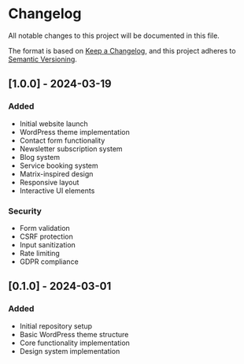 # Changelog

All notable changes to this project will be documented in this file.

The format is based on [Keep a Changelog](https://keepachangelog.com/en/1.0.0/),
and this project adheres to [Semantic Versioning](https://semver.org/spec/v2.0.0.html).

## [1.0.0] - 2024-03-19

### Added
- Initial website launch
- WordPress theme implementation
- Contact form functionality
- Newsletter subscription system
- Blog system
- Service booking system
- Matrix-inspired design
- Responsive layout
- Interactive UI elements

### Security
- Form validation
- CSRF protection
- Input sanitization
- Rate limiting
- GDPR compliance

## [0.1.0] - 2024-03-01

### Added
- Initial repository setup
- Basic WordPress theme structure
- Core functionality implementation
- Design system implementation 